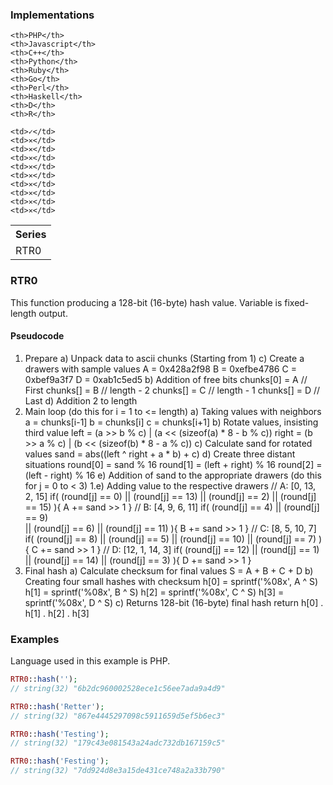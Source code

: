 ### Implementations

<table width="100%">
  <tr>
    <th width="100%">Series</th>
    
    <th>PHP</th>
    <th>Javascript</th>
    <th>C++</th>
    <th>Python</th>
    <th>Ruby</th>
    <th>Go</th>
    <th>Perl</th>
    <th>Haskell</th>
    <th>D</th>
    <th>R</th>
  </tr>
  <tr>
    <td>RTR0</td>
    
    <td>✓</td>
    <td>✕</td>
    <td>✕</td>
    <td>✕</td>
    <td>✕</td>
    <td>✕</td>
    <td>✕</td>
    <td>✕</td>
    <td>✕</td>
    <td>✕</td>
  </tr>
</table>

### RTR0

This function producing a 128-bit (16-byte) hash value. Variable is fixed-length output.

#### Pseudocode

1) Prepare
	a) Unpack data to ascii chunks (Starting from 1)
	c) Create a drawers with sample values
		A = 0x428a2f98
		B = 0xefbe4786
		C = 0xbef9a3f7
		D = 0xab1c5ed5
	b) Addition of free bits
	    chunks[0] = A // First
        chunks[]  = B // length - 2
        chunks[]  = C // length - 1
        chunks[]  = D // Last
    d) Addition 2 to length
2) Main loop
	(do this for i = 1 to <= length)
		a) Taking values ​​with neighbors
			a = chunks[i-1]
			b = chunks[i]
			c = chunks[i+1]
		b) Rotate values, insisting third value
            left = (a >> b % c) | (a << (sizeof(a) * 8 - b % c))
            right = (b >> a % c) | (b << (sizeof(b) * 8 - a % c))
        c) Calculate sand for rotated values
        	sand = abs((left ^ right + a * b) + c)
        d) Create three distant situations
            round[0] = sand % 16
            round[1] = (left + right) % 16
            round[2] = (left - right) % 16
        e) Addition of sand to the appropriate drawers
        	(do this for j = 0 to < 3)
        		1.e) Adding value to the respective drawers
	                // A: [0, 13, 2, 15]
	                if( (round[j] == 0)  || (round[j] == 13) 
	                 || (round[j] == 2)  || (round[j] == 15) ){ A += sand >> 1 }
	                // B: [4, 9, 6, 11]
	                if( (round[j] == 4)  || (round[j] == 9)  
	                 || (round[j] == 6)  || (round[j] == 11) ){ B += sand >> 1 }
	                // C: [8, 5, 10, 7]
	                if( (round[j] == 8)  || (round[j] == 5)
	                 || (round[j] == 10) || (round[j] == 7)  ){ C += sand >> 1 }
	                // D: [12, 1, 14, 3]
	                if( (round[j] == 12) || (round[j] == 1)
	                 || (round[j] == 14) || (round[j] == 3)  ){ D += sand >> 1 }
3) Final hash
	a) Calculate checksum for final values
		S = A + B + C + D
    b) Creating four small hashes with checksum
        h[0] = sprintf('%08x', A ^ S)
        h[1] = sprintf('%08x', B ^ S)
        h[2] = sprintf('%08x', C ^ S)
        h[3] = sprintf('%08x', D ^ S)
    c) Returns 128-bit (16-byte) final hash
    	return h[0] . h[1] . h[2] . h[3]

### Examples

Language used in this example is PHP.

```php
RTR0::hash('');
// string(32) "6b2dc960002528ece1c56ee7ada9a4d9"

RTR0::hash('Retter');
// string(32) "867e4445297098c5911659d5ef5b6ec3"

RTR0::hash('Testing');
// string(32) "179c43e081543a24adc732db167159c5"

RTR0::hash('Festing');
// string(32) "7dd924d8e3a15de431ce748a2a33b790"
```